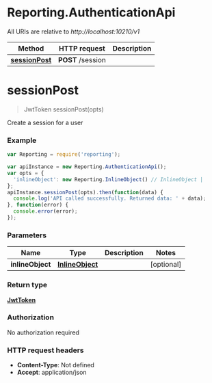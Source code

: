 # Reporting.AuthenticationApi

All URIs are relative to *http://localhost:10210/v1*

Method | HTTP request | Description
------------- | ------------- | -------------
[**sessionPost**](AuthenticationApi.md#sessionPost) | **POST** /session | 


<a name="sessionPost"></a>
# **sessionPost**
> JwtToken sessionPost(opts)



Create a session for a user

### Example
```javascript
var Reporting = require('reporting');

var apiInstance = new Reporting.AuthenticationApi();
var opts = {
  'inlineObject': new Reporting.InlineObject() // InlineObject | 
};
apiInstance.sessionPost(opts).then(function(data) {
  console.log('API called successfully. Returned data: ' + data);
}, function(error) {
  console.error(error);
});

```

### Parameters

Name | Type | Description  | Notes
------------- | ------------- | ------------- | -------------
 **inlineObject** | [**InlineObject**](InlineObject.md)|  | [optional] 

### Return type

[**JwtToken**](JwtToken.md)

### Authorization

No authorization required

### HTTP request headers

 - **Content-Type**: Not defined
 - **Accept**: application/json


